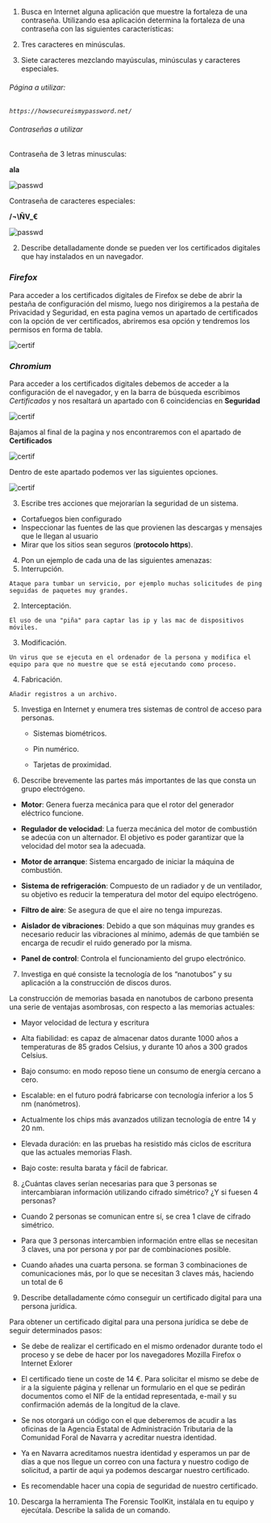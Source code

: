 1. Busca en Internet alguna aplicación que muestre la fortaleza de una contraseña. Utilizando esa aplicación determina la fortaleza de una contraseña con las siguientes características:

1. Tres caracteres en minúsculas.
2. Siete caracteres mezclando mayúsculas, minúsculas y caracteres especiales.

###### Página a utilizar:

*`https://howsecureismypassword.net/`*

###### Contraseñas a utilizar

Contraseña de 3 letras minusculas:

**ala**

![passwd](./img/001.png)

Contraseña de caracteres especiales:

**/¬\ÑV_€**

![passwd](./img/001-1.png)

2. Describe detalladamente donde se pueden ver los certificados digitales que hay instalados en un navegador.

### ***Firefox***

Para acceder a los certificados digitales de Firefox se debe de abrir la pestaña de configuración del mismo, luego nos dirigiremos a la pestaña de Privacidad y Seguridad, en esta pagina vemos un apartado de certificados con la opción de ver certificados, abriremos esa opción y tendremos los permisos en forma de tabla.

![certif](./img/002.png)

### ***Chromium***

Para acceder a los certificados digitales debemos de acceder a la configuración de el navegador, y en la barra de búsqueda escribimos *Certificados* y nos resaltará un apartado con 6 coincidencias en **Seguridad**

![certif](./img/003.png)

Bajamos al final de la pagina y nos encontraremos con el apartado de **Certificados**

![certif](./img/004.png)

Dentro de este apartado podemos ver las siguientes opciones.

![certif](./img/005.png)

3. Escribe tres acciones que mejorarían la seguridad de un sistema.

* Cortafuegos bien configurado
* Inspeccionar las fuentes de las que provienen las descargas y mensajes que le llegan al usuario
* Mirar que los sitios sean seguros (**protocolo https**).

4. Pon un ejemplo de cada una de las siguientes amenazas:
  1.  Interrupción.

    Ataque para tumbar un servicio, por ejemplo muchas solicitudes de ping seguidas de paquetes muy grandes.

  2.  Interceptación.

    El uso de una "piña" para captar las ip y las mac de dispositivos móviles.

  3.  Modificación.

    Un virus que se ejecuta en el ordenador de la persona y modifica el equipo para que no muestre que se está ejecutando como proceso.

  4.  Fabricación.

    Añadir registros a un archivo.

5. Investiga en Internet y enumera tres sistemas de control de acceso para personas.

    * Sistemas biométricos.

    * Pin numérico.

    * Tarjetas de proximidad.

6. Describe brevemente las partes más importantes de las que consta un grupo electrógeno.

* **Motor**: Genera fuerza mecánica para que el rotor del generador eléctrico funcione.

* **Regulador de velocidad**: La fuerza mecánica del motor de combustión se adecúa con un alternador. El objetivo es poder garantizar que la velocidad del motor sea la adecuada.

* **Motor de arranque**: Sistema encargado de iniciar la máquina de combustión.

* **Sistema de refrigeración**: Compuesto de un radiador y de un ventilador, su objetivo es reducir la temperatura del motor del equipo electrógeno.

* **Filtro de aire**: Se asegura de que el aire no tenga impurezas.

* **Aislador de vibraciones**: Debido a que son máquinas muy grandes es necesario reducir las vibraciones al mínimo, además de que también se encarga de recudir el ruido generado por la misma.

* **Panel de control**: Controla el funcionamiento del grupo electrónico.

7. Investiga en qué consiste la tecnología de los “nanotubos” y su aplicación a la construcción de discos duros.

La construcción de memorias basada en nanotubos de carbono presenta una serie de ventajas asombrosas, con respecto a las memorias actuales:

  * Mayor velocidad de lectura y escritura

  * Alta fiabilidad: es capaz de almacenar datos durante 1000 años a temperaturas de 85 grados Celsius, y durante 10 años a 300 grados Celsius.

  * Bajo consumo: en modo reposo tiene un consumo de energía cercano a cero.

  * Escalable: en el futuro podrá fabricarse con tecnología inferior a los 5 nm (nanómetros).

  * Actualmente los chips más avanzados utilizan tecnología de entre 14 y 20 nm.

  * Elevada duración: en las pruebas ha resistido más ciclos de escritura que las actuales memorias Flash.

  * Bajo coste: resulta barata y fácil de fabricar.

8. ¿Cuántas claves serían necesarias para que 3 personas se intercambiaran información utilizando cifrado simétrico? ¿Y si fuesen 4 personas?

* Cuando 2 personas se comunican entre sí, se crea 1 clave de cifrado simétrico.

* Para que 3 personas intercambien información entre ellas se necesitan 3 claves, una por persona y por par de combinaciones posible.

* Cuando añades una cuarta persona. se forman 3 combinaciones de comunicaciones más, por lo que se necesitan 3 claves más, haciendo un total de 6  

9. Describe detalladamente cómo conseguir un certificado digital para una persona jurídica.

Para obtener un certificado digital para una persona jurídica se debe de seguir determinados pasos:

* Se debe de realizar el certificado en el mismo ordenador durante todo el proceso y se debe de hacer por los navegadores Mozilla Firefox o Internet Exlorer

* El certificado tiene un coste de 14 €. Para solicitar el mismo se debe de ir a la siguiente página y rellenar un formulario en el que se pedirán documentos como el NIF de la entidad representada, e-mail y su confirmación además de la longitud de la clave.

* Se nos otorgará un código con el que deberemos de acudir a las oficinas de la Agencia Estatal de Administración Tributaria  de la Comunidad Foral de Navarra y acreditar nuestra identidad.

* Ya en Navarra acreditamos nuestra identidad y esperamos un par de días a que nos llegue un correo con una factura y nuestro codigo de solicitud, a partir de aqui ya podemos descargar nuestro certificado.

* Es recomendable hacer una copia de seguridad de nuestro certificado.

10. Descarga la herramienta The Forensic ToolKit, instálala en tu equipo y ejecútala. Describe la salida de un comando.
